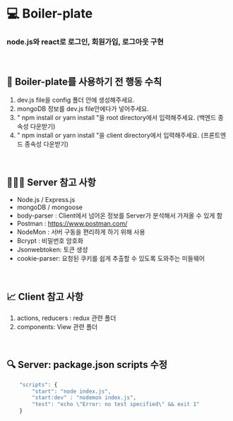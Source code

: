 # 💻 Boiler-plate
### node.js와 react로 로그인, 회원가입, 로그아웃 구현

<br>

## 🔖 Boiler-plate를 사용하기 전 행동 수칙
1. dev.js file을 config 폴더 안에 생성해주세요.
2. mongoDB 정보를 dev.js file안에다가 넣어주세요.
3. " npm install or yarn install "을 root directory에서 입력해주세요. (백엔드 종속성 다운받기)
4. " npm install or yarn install "을 client directory에서 입력해주세요. (프론트엔드 종속성 다운받기)

<br>

## 👨🏻‍💻 Server 참고 사항
* Node.js / Express.js
* mongoDB / mongoose
* body-parser : Client에서 넘어온 정보를 Server가 분석해서 가져올 수 있게 함
* Postman : https://www.postman.com/
* NodeMon : 서버 구동을 편리하게 하기 위해 사용
* Bcrypt : 비밀번호 암호화
* Jsonwebtoken: 토큰 생성
* cookie-parser: 요청된 쿠키를 쉽게 추출할 수 있도록 도와주는 미들웨어

<br>

## 📈 Client 참고 사항
1. actions, reducers : redux 관련 폴더
2. components: View 관련 폴더

<br>

## 🔍 Server: package.json scripts 수정
```javascript
    "scripts": {
        "start": "node index.js",
        "start:dev" : "nodemon index.js",
        "test": "echo \"Error: no test specified\" && exit 1"
    }
```

<br>

